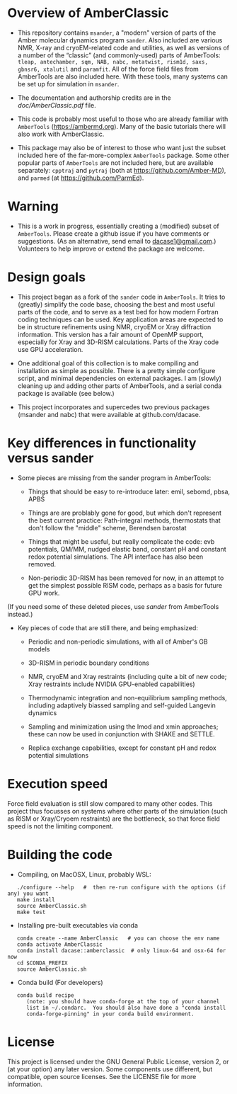 # Overview of AmberClassic

* This repository contains `msander`, a "modern" version of parts of the Amber molecular dynamics program `sander`.  Also included are various NMR, X-ray and cryoEM-related code and utilities, as well as versions of a number of the “classic” (and commonly-used) parts of AmberTools: `tleap, antechamber, sqm, NAB, nabc, metatwist, rism1d, saxs, gbnsr6, xtalutil` and `paramfit`.  All of the force field files from AmberTools are also included here. With these tools, many systems can be set up for simulation in `msander`.

* The documentation and authorship credits are in the *doc/AmberClassic.pdf* file.

* This code is probably most useful to those who are already familiar with `AmberTools` (https://ambermd.org).  Many of the basic tutorials there will also work with AmberClassic.  

* This package may also be of interest to those who want just the subset included here of the far-more-complex `AmberTools` package.  Some other popular parts of `AmberTools` are not included here, but are available separately: `cpptraj` and `pytraj` (both at https://github.com/Amber-MD), and `parmed` (at https://github.com/ParmEd).

# Warning

* This is a work in progress, essentially creating a (modified) subset of `AmberTools`.  Please create a github issue if you have comments or suggestions.  (As an alternative, send email to dacase1@gmail.com.) Volunteers to help improve or extend the package are welcome.

# Design goals

* This project began as a fork of the `sander` code in `AmberTools`.  It tries to (greatly) simplify the code base, choosing the best and most useful parts of the code, and to serve as a test bed for how modern Fortran coding techniques can be used.  Key application areas are expected to be in structure refinements using NMR, cryoEM or Xray diffraction information.  This version has a fair amount of OpenMP support, especially for Xray and 3D-RISM calculations.  Parts of the Xray code use GPU acceleration.

* One additional goal of this collection is to make compiling and installation as simple as possible. There is a pretty simple configure script, and minimal dependencies on external packages.  I am (slowly) cleaning up and adding other parts of AmberTools, and a serial conda package is available (see below.)

* This project incorporates and supercedes two previous packages (msander and nabc) that were available at github.com/dacase.

# Key differences in functionality versus sander

* Some pieces are missing from the sander program in AmberTools:

  * Things that should be easy to re-introduce later: emil, sebomd, pbsa, APBS

  * Things are are problably gone for good, but which don't represent the best
current practice: Path-integral methods, thermostats that don't follow
the "middle" scheme, Berendsen barostat

  * Things that might be useful, but really complicate the code: evb
potentials, QM/MM, nudged elastic band, constant pH
and constant redox potential simulations.  The API interface has also been
removed.

  * Non-periodic 3D-RISM has been removed for now, in an attempt to get the
simplest possible RISM code, perhaps as a basis for future GPU work.

(If you need some of these deleted pieces, use *sander* from AmberTools
instead.)

* Key pieces of code that are still there, and being emphasized:

  * Periodic and non-periodic simulations, with all of Amber's GB models

  * 3D-RISM in periodic boundary conditions

  * NMR, cryoEM and Xray restraints (including quite a bit of new code; Xray
    restraints include NVIDIA GPU-enabled capabilities)

  * Thermodynamic integration and non-equilibrium sampling methods,
    including adaptively biassed sampling and self-guided Langevin dynamics

  * Sampling and minimization using the lmod and xmin approaches; these
    can now be used in conjunction with SHAKE and SETTLE.

  * Replica exchange capabilities, except for constant pH and redox potential
    simulations

# Execution speed

Force field evaluation is still slow compared to many other codes.  This project thus focusses on systems where other parts of the simulation (such as RISM or Xray/Cryoem restraints) are the bottleneck, so that force field speed is not the limiting component.

# Building the code

* Compiling, on MacOSX, Linux, probably WSL:
```
   ./configure --help   #  then re-run configure with the options (if any) you want
   make install
   source AmberClassic.sh
   make test
```
* Installing pre-built executables via conda
```
   conda create --name AmberClassic   # you can choose the env name
   conda activate AmberClassic
   conda install dacase::amberclassic  # only linux-64 and osx-64 for now
   cd $CONDA_PREFIX
   source AmberClassic.sh
```
* Conda build  (For developers)
```
   conda build recipe
      (note: you should have conda-forge at the top of your channel
      list in ~/.condarc.  You should also have done a "conda install
      conda-forge-pinning" in your conda build environment.
```

# License

This project is licensed under the GNU General Public License, version 2, or (at your option) any later version.   Some components use different, but compatible, open source licenses.  See the LICENSE file for more information.

